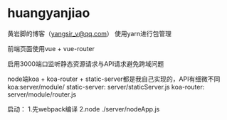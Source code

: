 # huangyanjiao
黄岩脚的博客（yangsir_v@qq.com）
使用yarn进行包管理

前端页面使用vue + vue-router 

启用3000端口监听静态资源请求与API请求避免跨域问题

node端koa + koa-router + static-server都是我自己实现的，API有细微不同
koa:server/module/ 
static-server: server/staticServer.js
koa-router: server/module/router.js

启动：
1.先webpack编译
2.node ./server/nodeApp.js
